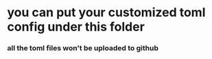 # you can put your customized toml config under this folder
### all the toml files won't be uploaded to github